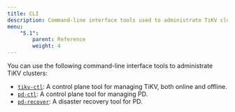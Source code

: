 ```yaml
---
title: CLI
description: Command-line interface tools used to administrate TiKV clusters
menu:
    "5.1":
        parent: Reference
        weight: 4
---
```


You can use the following command-line interface tools to administrate TiKV clusters:

* [`tikv-ctl`](../tikv-ctl): A control plane tool for managing TiKV, both online and offline.
* [`pd-ctl`](../pd-ctl): A control plane tool for managing PD.
* [`pd-recover`](../pd-recover): A disaster recovery tool for PD.
